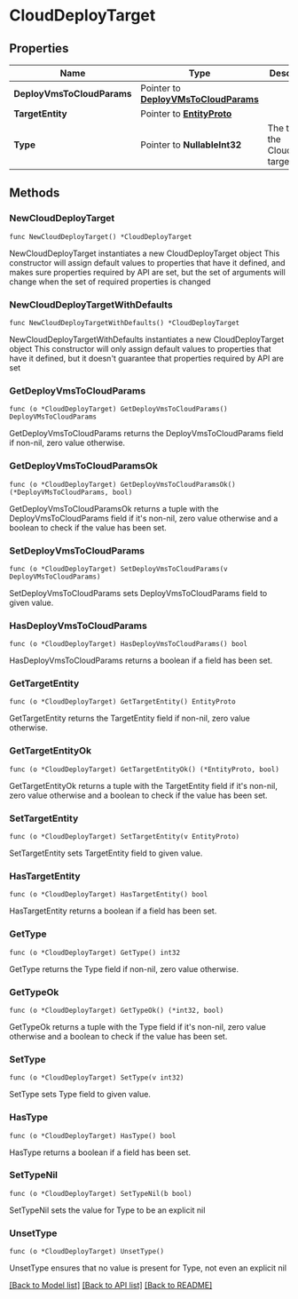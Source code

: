 # CloudDeployTarget

## Properties

Name | Type | Description | Notes
------------ | ------------- | ------------- | -------------
**DeployVmsToCloudParams** | Pointer to [**DeployVMsToCloudParams**](DeployVMsToCloudParams.md) |  | [optional] 
**TargetEntity** | Pointer to [**EntityProto**](EntityProto.md) |  | [optional] 
**Type** | Pointer to **NullableInt32** | The type of the CloudDeploy target. | [optional] 

## Methods

### NewCloudDeployTarget

`func NewCloudDeployTarget() *CloudDeployTarget`

NewCloudDeployTarget instantiates a new CloudDeployTarget object
This constructor will assign default values to properties that have it defined,
and makes sure properties required by API are set, but the set of arguments
will change when the set of required properties is changed

### NewCloudDeployTargetWithDefaults

`func NewCloudDeployTargetWithDefaults() *CloudDeployTarget`

NewCloudDeployTargetWithDefaults instantiates a new CloudDeployTarget object
This constructor will only assign default values to properties that have it defined,
but it doesn't guarantee that properties required by API are set

### GetDeployVmsToCloudParams

`func (o *CloudDeployTarget) GetDeployVmsToCloudParams() DeployVMsToCloudParams`

GetDeployVmsToCloudParams returns the DeployVmsToCloudParams field if non-nil, zero value otherwise.

### GetDeployVmsToCloudParamsOk

`func (o *CloudDeployTarget) GetDeployVmsToCloudParamsOk() (*DeployVMsToCloudParams, bool)`

GetDeployVmsToCloudParamsOk returns a tuple with the DeployVmsToCloudParams field if it's non-nil, zero value otherwise
and a boolean to check if the value has been set.

### SetDeployVmsToCloudParams

`func (o *CloudDeployTarget) SetDeployVmsToCloudParams(v DeployVMsToCloudParams)`

SetDeployVmsToCloudParams sets DeployVmsToCloudParams field to given value.

### HasDeployVmsToCloudParams

`func (o *CloudDeployTarget) HasDeployVmsToCloudParams() bool`

HasDeployVmsToCloudParams returns a boolean if a field has been set.

### GetTargetEntity

`func (o *CloudDeployTarget) GetTargetEntity() EntityProto`

GetTargetEntity returns the TargetEntity field if non-nil, zero value otherwise.

### GetTargetEntityOk

`func (o *CloudDeployTarget) GetTargetEntityOk() (*EntityProto, bool)`

GetTargetEntityOk returns a tuple with the TargetEntity field if it's non-nil, zero value otherwise
and a boolean to check if the value has been set.

### SetTargetEntity

`func (o *CloudDeployTarget) SetTargetEntity(v EntityProto)`

SetTargetEntity sets TargetEntity field to given value.

### HasTargetEntity

`func (o *CloudDeployTarget) HasTargetEntity() bool`

HasTargetEntity returns a boolean if a field has been set.

### GetType

`func (o *CloudDeployTarget) GetType() int32`

GetType returns the Type field if non-nil, zero value otherwise.

### GetTypeOk

`func (o *CloudDeployTarget) GetTypeOk() (*int32, bool)`

GetTypeOk returns a tuple with the Type field if it's non-nil, zero value otherwise
and a boolean to check if the value has been set.

### SetType

`func (o *CloudDeployTarget) SetType(v int32)`

SetType sets Type field to given value.

### HasType

`func (o *CloudDeployTarget) HasType() bool`

HasType returns a boolean if a field has been set.

### SetTypeNil

`func (o *CloudDeployTarget) SetTypeNil(b bool)`

 SetTypeNil sets the value for Type to be an explicit nil

### UnsetType
`func (o *CloudDeployTarget) UnsetType()`

UnsetType ensures that no value is present for Type, not even an explicit nil

[[Back to Model list]](../README.md#documentation-for-models) [[Back to API list]](../README.md#documentation-for-api-endpoints) [[Back to README]](../README.md)



